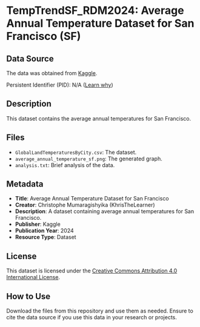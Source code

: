 # TempTrendSF_RDM2024: Average Annual Temperature Dataset for San Francisco (SF)

## Data Source

The data was obtained from [Kaggle](https://www.kaggle.com/berkeleyearth/climate-change-earth-surface-temperature-data).

Persistent Identifier (PID): N/A ([Learn why](PID_Explanation.md))

## Description

This dataset contains the average annual temperatures for San Francisco.

## Files

- `GlobalLandTemperaturesByCity.csv`: The dataset.
- `average_annual_temperature_sf.png`: The generated graph.
- `analysis.txt`: Brief analysis of the data.

## Metadata

- **Title**: Average Annual Temperature Dataset for San Francisco
- **Creator**: Christophe Mumaragishyika (KhrisTheLearner)
- **Description**: A dataset containing average annual temperatures for San Francisco.
- **Publisher**: Kaggle
- **Publication Year**: 2024
- **Resource Type**: Dataset

## License

This dataset is licensed under the [Creative Commons Attribution 4.0 International License](https://creativecommons.org/licenses/by/4.0/).

## How to Use

Download the files from this repository and use them as needed. Ensure to cite the data source if you use this data in your research or projects.

